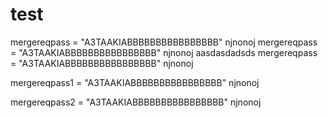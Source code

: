 # test
mergereqpass = "A3TAAKIABBBBBBBBBBBBBBBB"
njnonoj
mergereqpass = "A3TAAKIABBBBBBBBBBBBBBBB" njnonoj
aasdasdadsds
mergereqpass = "A3TAAKIABBBBBBBBBBBBBBBB" njnonoj


mergereqpass1 = "A3TAAKIABBBBBBBBBBBBBBBB" njnonoj

mergereqpass2 = "A3TAAKIABBBBBBBBBBBBBBBB" njnonoj
